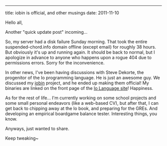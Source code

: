 ---
title: iobin is official, and other musings
date: 2011-11-10

Hello all,

Another "quick update post" incoming...

So, my server had a disk failure Sunday morning. That took the entire suspended-chord.info domain offline (except email) for roughly 38 hours. But obviously it's up and running again. It should be back to normal, but I apologize in advance to anyone who happens upon a rogue 404 due to permissions errors. Sorry for the inconvenience.

In other news, I've been having discussions with Steve Dekorte, the progenitor of the Io programming language. He is just an awesome guy. We discussed my [iobin](http://iobin.suspended-chord.info/) project, and he ended up making them official! My binaries are linked on the front page of the [Io Language site](http://iolanguage.com/)! Happiness.

As for the rest of life... I'm currently working on some school projects and some small personal endeavors (like a web-based CV), but after that, I can get back to chipping away at the Io book, and preparing for the GREs. And developing an empirical boardgame balance tester. Interesting things, you know.

Anyways, just wanted to share.

Keep tweaking~ 